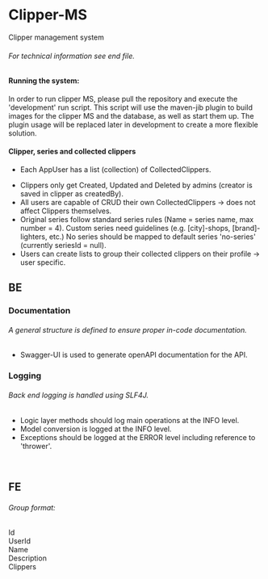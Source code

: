 # Clipper-MS
Clipper management system
###### For technical information see end file.

#### Running the system:
In order to run clipper MS, please pull the repository and execute the 'development' run script.
This script will use the maven-jib plugin to build images for the clipper MS and the database, as well as 
start them up.
The plugin usage will be replaced later in development to create a more flexible solution. 

#### Clipper, series and collected clippers
- Each AppUser has a list (collection) of CollectedClippers.

[//]: # (- Collected clipper holds user specific information)

[//]: # (  &#40;date and location bought, notes&#41;.)
- Clippers only get Created, Updated and Deleted by admins
  (creator is saved in clipper as createdBy).
- All users are capable of CRUD their own CollectedClippers
  -> does not affect Clippers themselves.
- Original series follow standard series rules (Name = series name, max number = 4).
  Custom series need guidelines (e.g. [city]-shops, [brand]-lighters, etc.)
  No series should be mapped to default series 'no-series' (currently seriesId = null).
- Users can create lists to group their collected clippers on their profile
  -> user specific.

  
## BE

### Documentation
###### A general structure is defined to ensure proper in-code documentation.
- Swagger-UI is used to generate openAPI documentation for the API.

[//]: # (- Classes and methods are documented using JavaDoc.)

[//]: # (- Method documentation should include a description of the method, the parameters, and the return value.)

### Logging
###### Back end logging is handled using SLF4J. 
- Logic layer methods should log main operations at the INFO level.
- Model conversion is logged at the INFO level.
- Exceptions should be logged at the ERROR level including reference to 'thrower'.


<br/>

## FE




###### Group format:
Id \
UserId \
Name \
Description \
Clippers

